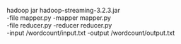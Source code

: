
hadoop jar hadoop-streaming-3.2.3.jar \
-file mapper.py    -mapper mapper.py \
-file reducer.py   -reducer reducer.py \
-input /wordcount/input.txt -output /wordcount/output.txt